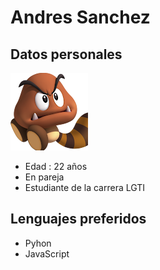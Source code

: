 # Andres Sanchez

## Datos personales

![Este soy yo](/img/foto.png)

- Edad : 22 años
- En pareja
- Estudiante de la carrera LGTI

## Lenguajes preferidos

- Pyhon
- JavaScript


